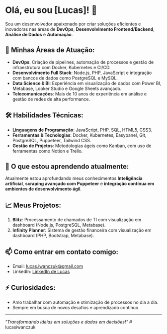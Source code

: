 # Olá, eu sou [Lucas]! 👋

Sou um desenvolvedor apaixonado por criar soluções eficientes e inovadoras nas áreas de **DevOps**, **Desenvolvimento Frontend/Backend**, **Análise de Dados** e **Automação**. 

## 🚀 Minhas Áreas de Atuação:
- **DevOps**: Criação de pipelines, automação de processos e gestão de infraestrutura com Docker, Kubernetes e CI/CD.
- **Desenvolvimento Full Stack**: Node.js, PHP, JavaScript e integração com bancos de dados como PostgreSQL e MySQL.
- **Data Science & BI**: Experiência em visualização de dados com Power BI, Metabase, Looker Studio e Google Sheets avançado.
- **Telecomunicações**: Mais de 10 anos de experiência em análise e gestão de redes de alta performance.

## 🛠️ Habilidades Técnicas:
- **Linguagens de Programação**: JavaScript, PHP, SQL, HTML5, CSS3.
- **Ferramentas & Tecnologias**: Docker, Kubernetes, Easypanel, Git, PostgreSQL, Puppeteer, Tailwind CSS.
- **Gestão de Projetos**: Metodologias ágeis como Kanban, com uso de ferramentas como Notion e Trello.

## 🌱 O que estou aprendendo atualmente:
Atualmente estou aprofundando meus conhecimentos  **Inteligência artificial**, **scraping avançado com Puppeteer** e **integração contínua em ambientes de desenvolvimento ágil**.

## 📈 Meus Projetos:
1. **Blitz**: Processamento de chamados de TI com visualização em dashboard (Node.js, PostgreSQL, Metabase).
2. **Infinity Planner**: Sistema de gestão financeira com visualização em dashboard (PHP, Bootstrap, Metabase).

## 📫 Como entrar em contato comigo:
- Email: [lucas.iwanczuk@gmail.com](mailto:lucas.iwanczuk@gmail.com)
- LinkedIn: [LinkedIn de Lucas](https://www.linkedin.com/in/lucas-iwanczuk-75130b168/)

## ⚡ Curiosidades:
- Amo trabalhar com automação e otimização de processos no dia a dia.
- Sempre em busca de novos desafios e aprendizado contínuo.

---

_"Transformando ideias em soluções e dados em decisões!"_
#   l u c a s i w a n c z u k 
 
 
